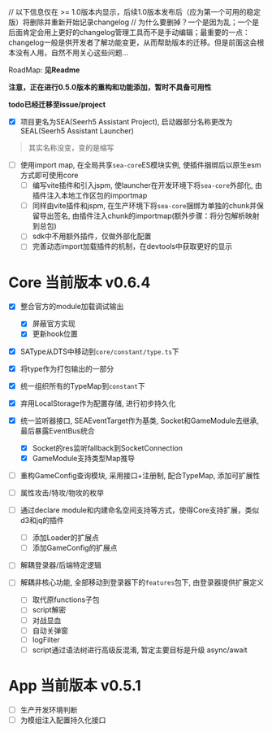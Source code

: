 // 以下信息仅在 >= 1.0版本内显示，后续1.0版本发布后（应为第一个可用的稳定版）将删除并重新开始记录changelog
// 为什么要删掉？一个是因为乱；一个是后面肯定会用上更好的changelog管理工具而不是手动编辑；最重要的一点：changelog一般是供开发者了解功能变更，从而帮助版本的迁移。但是前面这会根本没有人用，自然不用关心这些问题...

RoadMap: **见Readme**

**注意，正在进行0.5.0版本的重构和功能添加，暂时不具备可用性**

**todo已经迁移至issue/project**

- [x] 项目更名为SEA(Seerh5 Assistant Project), 启动器部分名称更改为SEAL(Seerh5 Assistant Launcher)
> 其实名称没变，变的是缩写

- [ ] 使用import map, 在全局共享`sea-core`ES模块实例, 使插件捆绑后以原生esm方式即可使用core
  - [ ] 编写vite插件和引入jspm, 使launcher在开发环境下将`sea-core`外部化, 由插件注入本地工作区包的importmap
  - [ ] 同样由vite插件和jspm, 在生产环境下将`sea-core`捆绑为单独的chunk并保留导出签名, 由插件注入chunk的importmap(额外步骤：将分包解析映射到总包)
  - [ ] sdk中不用额外插件，仅做外部化配置
  - [ ] 完善动态import加载插件的机制，在devtools中获取更好的显示

# Core 当前版本 v0.6.4

- [x] 整合官方的module加载调试输出
  - [x] 屏蔽官方实现
  - [x] 更新hook位置
- [x] SAType从DTS中移动到`core/constant/type.ts`下
- [x] 将type作为打包输出的一部分
- [x] 统一组织所有的TypeMap到`constant`下
- [x] 弃用LocalStorage作为配置存储, 进行初步持久化
- [x] 统一监听器接口, SEAEventTarget作为基类, Socket和GameModule去继承, 最后暴露EventBus统合
  - [x] Socket的res监听fallback到SocketConnection
  - [x] GameModule支持类型Map推导

- [ ] 重构GameConfig查询模块, 采用接口+注册制, 配合TypeMap, 添加可扩展性

- [ ] 属性攻击/特攻/物攻的枚举

- [ ] 通过declare module和内建命名空间支持等方式，使得Core支持扩展，类似d3和jq的插件
  - [ ] 添加Loader的扩展点
  - [ ] 添加GameConfig的扩展点

- [ ] 解耦登录器/后端特定逻辑
- [ ] 解耦非核心功能, 全部移动到登录器下的`features`包下, 由登录器提供扩展定义
  - [ ] 取代原functions子包
  - [ ] script解密
  - [ ] 对战显血
  - [ ] 自动关弹窗
  - [ ] logFilter
  - [ ] script通过语法树进行高级反混淆, 暂定主要目标是升级 async/await

# App 当前版本 v0.5.1

- [ ] 生产开发环境判断
- [ ] 为模组注入配置持久化接口